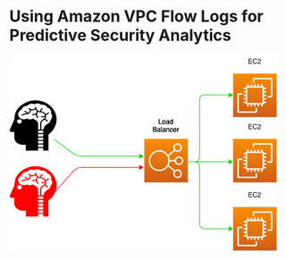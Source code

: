 # Using Amazon VPC Flow Logs for Predictive Security Analytics

![GitHub Logo](/images/01_no_waf.png)
